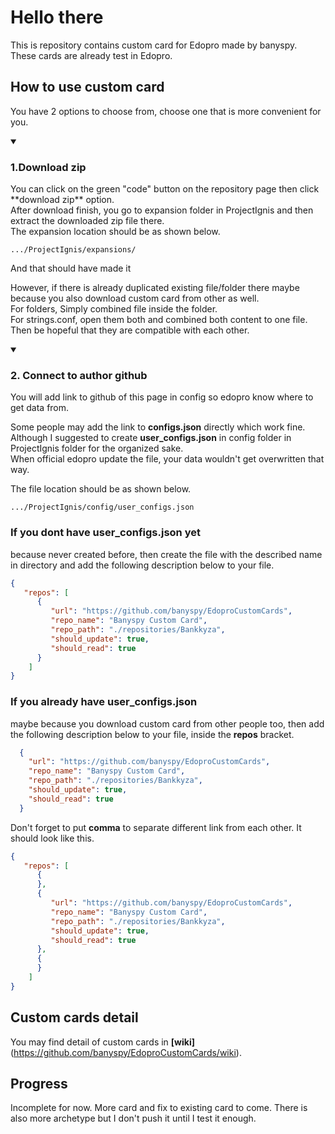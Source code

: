 # Hello there
This is repository contains custom card for Edopro made by banyspy.<br />
These cards are already test in Edopro.

## How to use custom card
You have 2 options to choose from, choose one that is more convenient for you.
<details open>
<summary> 

### 1.Download zip 
</summary>
<p>
 You can click on the green "code" button on the repository page then click **download zip** option.<br />
After download finish, you go to expansion folder in ProjectIgnis and then extract the downloaded zip file there.<br />
The expansion location should be as shown below.

``` .../ProjectIgnis/expansions/ ```

And that should have made it<br />

However, if there is already duplicated existing file/folder there maybe because you also download custom card from other as well.<br />
For folders, Simply combined file inside the folder.<br />
For strings.conf, open them both and combined both content to one file.<br />
Then be hopeful that they are compatible with each other.

</p>
</details>
<details open>
<summary>

### 2. Connect to author github
</summary>
<p>
You will add link to github of this page in config so edopro know where to get data from.

Some people may add the link to **configs.json** directly which work fine.<br />
Although I suggested to create **user_configs.json** in config folder in ProjectIgnis folder for the organized sake.<br />
When official edopro update the file, your data wouldn't get overwritten that way.<br />

The file location should be as shown below.

``` .../ProjectIgnis/config/user_configs.json ```

### If you dont have user_configs.json yet
because never created before, then create the file with the described name in directory and add the following description below to your file.
```json
{
   "repos": [
      {
         "url": "https://github.com/banyspy/EdoproCustomCards",
         "repo_name": "Banyspy Custom Card",
         "repo_path": "./repositories/Bankkyza",
         "should_update": true,
         "should_read": true
      }
	]
}
```

### If you already have user_configs.json
maybe because you download custom card from other people too, then add the following description below to your file, inside the **repos** bracket.
```json
  {
    "url": "https://github.com/banyspy/EdoproCustomCards",
    "repo_name": "Banyspy Custom Card",
    "repo_path": "./repositories/Bankkyza",
    "should_update": true,
    "should_read": true
  }
```
Don't forget to put **comma** to separate different link from each other.
It should look like this.
```json
{
   "repos": [
      {
      },
      {
         "url": "https://github.com/banyspy/EdoproCustomCards",
         "repo_name": "Banyspy Custom Card",
         "repo_path": "./repositories/Bankkyza",
         "should_update": true,
         "should_read": true
      },
      {
      }
	]
}
```
</p>
</details>

## Custom cards detail

You may find detail of custom cards in **[wiki]**(https://github.com/banyspy/EdoproCustomCards/wiki).

## Progress
Incomplete for now. More card and fix to existing card to come.
There is also more archetype but I don't push it until I test it enough.
